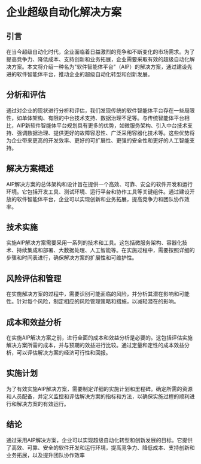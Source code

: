 # 企业超级自动化解决方案

## 引言
在当今超级自动化时代，企业面临着日益激烈的竞争和不断变化的市场需求。为了提高竞争力、降低成本、支持创新和业务拓展，企业需要采取有效的超级自动化解决方案。本文将介绍一种名为"软件智能体平台"（AIP）的解决方案，通过建设先进的软件智能体平台，推动企业的超级自动化转型和创新发展。

## 分析和评估
通过对企业的现状进行分析和评估，我们发现传统的软件智能体平台存在一些局限性，如单体架构、有限的中台技术支持、数据治理不足等。与传统智能体平台相比，AIP新软件智能体平台规划具有更多的优势，如微服务架构、引入中台技术支持、强调数据治理、提供更好的故障容忍性、广泛采用容器化技术等。这些优势将为企业带来更高的开发效率、更好的可扩展性、更强的安全性和更好的人工智能支持。

## 解决方案概述
AIP解决方案的总体架构和设计旨在提供一个高效、可靠、安全的软件开发和运行环境。它包括开发工具、测试环境、运行平台和协作工具等关键组件。通过建设开放的软件智能体平台，企业可以实现创新和业务拓展，提高竞争力和团队协作效率。

## 技术实施
实施AIP解决方案需要采用一系列的技术和工具。这包括微服务架构、容器化技术、持续集成和部署、大数据处理、人工智能等。在实施过程中，需要按照详细的步骤和时间表进行，确保解决方案的扩展性和可维护性。

## 风险评估和管理
在实施解决方案的过程中，需要识别可能面临的风险，并分析其潜在影响和可能性。针对每个风险，制定相应的风险管理策略和措施，以减轻潜在的影响。

## 成本和效益分析
在实施AIP解决方案之前，进行全面的成本和效益分析是必要的。这包括评估实施解决方案所需的成本，并与预期的效益进行比较。通过定量和定性的成本效益分析，可以评估解决方案的经济可行性和回报。

## 实施计划
为了有效实施AIP解决方案，需要制定详细的实施计划和里程碑。确定所需的资源和人员配备，并定义监控和评估解决方案的指标和方法，以确保实施过程的顺利进行和解决方案的有效运行。

## 结论
通过采用AIP解决方案，企业可以实现超级自动化转型和创新发展的目标。它提供了高效、可靠、安全的软件开发和运行环境，提高竞争力、降低成本、支持创新和业务拓展，以及提升团队协作效率